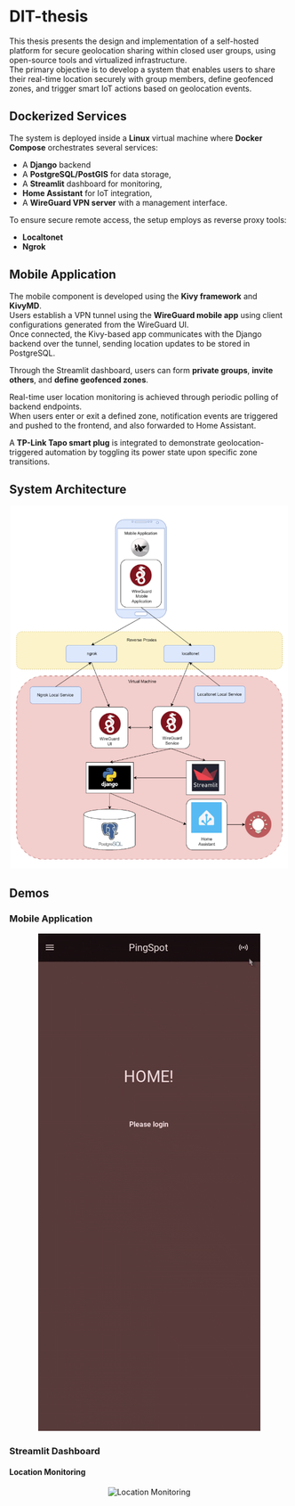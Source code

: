 # DIT-thesis

This thesis presents the design and implementation of a self-hosted platform for secure geolocation sharing within closed user groups, using open-source tools and virtualized infrastructure.  
The primary objective is to develop a system that enables users to share their real-time location securely with group members, define geofenced zones, and trigger smart IoT actions based on geolocation events.

## Dockerized Services

The system is deployed inside a **Linux** virtual machine where **Docker Compose** orchestrates several services:
- A **Django** backend
- A **PostgreSQL/PostGIS** for data storage,
- A **Streamlit** dashboard for monitoring,
- **Home Assistant** for IoT integration,
- A **WireGuard VPN server** with a management interface.

To ensure secure remote access, the setup employs as reverse proxy tools:
- **Localtonet** 
- **Ngrok**

## Mobile Application
The mobile component is developed using the **Kivy framework** and **KivyMD**.  
Users establish a VPN tunnel using the **WireGuard mobile app** using client configurations generated from the WireGuard UI.  
Once connected, the Kivy-based app communicates with the Django backend over the tunnel, sending location updates to be stored in PostgreSQL.

Through the Streamlit dashboard, users can form **private groups**, **invite others**, and **define geofenced zones**.  

Real-time user location monitoring is achieved through periodic polling of backend endpoints.  
When users enter or exit a defined zone, notification events are triggered and pushed to the frontend, and also forwarded to Home Assistant.  

A **TP-Link Tapo smart plug** is integrated to demonstrate geolocation-triggered automation by toggling its power state upon specific zone transitions.

## System Architecture

<p align="center"><img src="./resources/System-architecture.png" width="500"/></p>


## Demos
### Mobile Application
<p align="center"><img src="./resources/Mobile-app-demo.gif" alt="Mobile app" width="400"/></p>

### Streamlit Dashboard
#### Location Monitoring
[](https://github.com/akotronis/DIT-thesis/blob/main/resources/Location-monitoring.mp4)
<p align="center"><img src="./resources/Location-monitoring.mp4" alt="Location Monitoring" width="700"/></p>